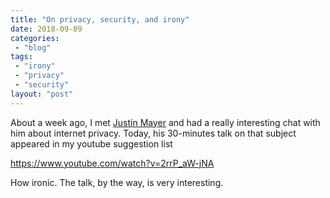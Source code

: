 ```yaml
---
title: "On privacy, security, and irony"
date: 2018-09-09
categories: 
 - "blog"
tags: 
 - "irony"
 - "privacy"
 - "security"
layout: "post"
---
```


About a week ago, I met [Justin Mayer](https://justinmayer.com) and had a really interesting chat with him about internet privacy. Today, his 30-minutes talk on that subject appeared in my youtube suggestion list

 

https://www.youtube.com/watch?v=2rrP_aW-jNA

How ironic. The talk, by the way, is very interesting.

 

 
